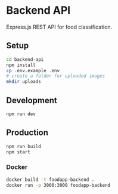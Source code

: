 # Backend API

Express.js REST API for food classification.

## Setup

```bash
cd backend-api
npm install
cp .env.example .env
# create a folder for uploaded images
mkdir uploads
```

## Development

```bash
npm run dev
```

## Production

```bash
npm run build
npm start
```

### Docker

```bash
docker build -t foodapp-backend .
docker run -p 3000:3000 foodapp-backend
```
